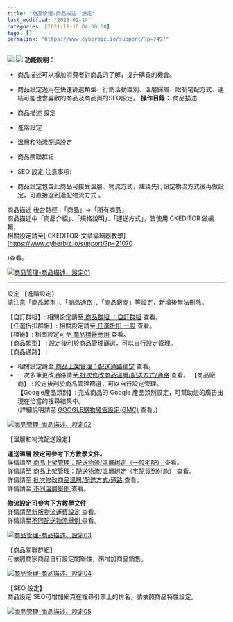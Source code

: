 ```yaml
---
title: "商品管理-商品描述、設定"
last_modified: "2023-02-14"
categories: [2021-11-16 04:00:00]
tags: []
permalink: "https://www.cyberbiz.io/support/?p=7497"
---
```


![](https://www.cyberbiz.io/support/wp-content/uploads/2021/09/wp-主視覺bar-1024x321.png) ![](https://www.cyberbiz.io/support/wp-content/uploads/2021/08/全版本.png) **功能說明：**  

* 商品描述可以增加消費者對商品的了解，提升購買的機會。 
* 商品設定適用在快速篩選類型、行銷活動識別、溫層歸屬、限制宅配方式、連結可能也會喜歡的商品及商品頁的SEO設定。 
**操作目錄：** 商品描述

* 商品描述
設定

* 進階設定
* 溫層和物流配送設定
* 商品關聯群組
* SEO 設定
注意事項:  

* 商品設定包含此商品可接受溫層、物流方式，建議先行設定物流方式後再做設定，可直接選到適配物流方式 。

商品描述 後台路徑 :「商品」→「所有商品」  
商品描述中「商品介紹」、「規格說明」、「運送方式」，皆使用 CKEDITOR 做編輯，  
相關設定請至[ CKEDITOR-文章編輯器教學](https://www.cyberbiz.io/support/?p=21070

)查看。  

[![商品管理-商品描述、設定01](https://www.cyberbiz.io/support/wp-content/uploads/商品管理-商品描述、設定01.png)](https://www.cyberbiz.io/support/wp-content/uploads/商品管理-商品描述、設定01.png)  


* * *

設定 【進階設定】  
請注意「商品類型」、「商品通路」、「商品廠商」等設定，新增後無法刪除。  

【自訂群組】: 相關設定請至[ 商品群組 ：自訂群組](https://www.cyberbiz.io/support/?p=2324) 查看。  
【任選折扣群組】: 相關設定請至[ 任選折扣 一般](https://www.cyberbiz.io/support/?page_id=2490#d)
查看。  
【標籤】: 相關設定可至[ 商品標籤應用](https://www.cyberbiz.io/support/?p=3521) 查看。  
【商品類型】 : 設定後利於商品管理篩選，可以自行設定管理。  
【商品通路】 :

* 相關設定請至[ 商品上架管理：配送通路綁定](https://www.cyberbiz.io/support/?p=2142) 查看。
* 一次多筆更改通路請至[ 批次修改商品溫層/配送方式/通路](https://www.cyberbiz.io/support/?p=2166) 查看。
【商品廠商】 : 設定後利於商品管理篩選，可以自行設定管理。  
【Google產品類別】: 完成商品的 Google 產品類別設定，可幫助您的廣告出現在恰當的搜尋結果中。  
(詳細說明請至 [GOOGLE購物廣告設定(GMC)](https://www.cyberbiz.io/support/?p=230#product)
查看。)  

[![商品管理-商品描述、設定02](https://www.cyberbiz.io/support/wp-content/uploads/商品管理-商品描述、設定02.png)](https://www.cyberbiz.io/support/wp-content/uploads/商品管理-商品描述、設定02.png)  

【溫層和物流配送設定】  

**運送溫層 設定可參考下方教學文件。**  
詳情請至[ 商品上架管理：配送物流/溫層綁定（一般宅配） ](https://www.cyberbiz.io/support/?p=2107) 查看。  
詳情請至[ 商品上架管理：配送物流/溫層綁定（宅配貨到付款） ](https://www.cyberbiz.io/support/?p=2131) 查看。  
詳情請至[ 批次修改商品溫層/配送方式/通路 ](https://www.cyberbiz.io/support/?p=2166) 查看。  
詳情請至[ 不同溫層舉例 ](https://www.cyberbiz.io/support/?p=2196) 查看。  

**物流設定可參考下方教學文件**  
詳情請至[新版物流運費設定 ](https://www.cyberbiz.io/support/?p=2166) 查看。  
詳情請至[不同配送物流舉例 ](https://www.cyberbiz.io/support/?p=2166) 查看。  

[![商品管理-商品描述、設定03](https://www.cyberbiz.io/support/wp-content/uploads/商品管理-商品描述、設定03.png)](https://www.cyberbiz.io/support/wp-content/uploads/商品管理-商品描述、設定03.png)  

【商品關聯群組】  
可依照商家商品自行設定關聯性，來增加商品銷售。  

[![商品管理-商品描述、設定04](https://www.cyberbiz.io/support/wp-content/uploads/商品管理-商品描述、設定04.png)](https://www.cyberbiz.io/support/wp-content/uploads/商品管理-商品描述、設定04.png)  

【SEO 設定】  
商品設定 SEO可增加網頁在搜尋引擎上的排名，請依照商品特性設定。  

[![商品管理-商品描述、設定05](https://www.cyberbiz.io/support/wp-content/uploads/商品管理-商品描述、設定05.png)](https://www.cyberbiz.io/support/wp-content/uploads/商品管理-商品描述、設定05.png)

